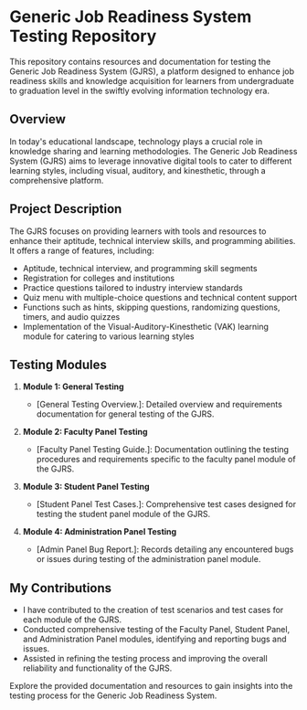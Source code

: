 # Generic Job Readiness System Testing Repository

This repository contains resources and documentation for testing the Generic Job Readiness System (GJRS), a platform designed to enhance job readiness skills and knowledge acquisition for learners from undergraduate to graduation level in the swiftly evolving information technology era.

## Overview

In today's educational landscape, technology plays a crucial role in knowledge sharing and learning methodologies. The Generic Job Readiness System (GJRS) aims to leverage innovative digital tools to cater to different learning styles, including visual, auditory, and kinesthetic, through a comprehensive platform.

## Project Description

The GJRS focuses on providing learners with tools and resources to enhance their aptitude, technical interview skills, and programming abilities. It offers a range of features, including:

- Aptitude, technical interview, and programming skill segments
- Registration for colleges and institutions
- Practice questions tailored to industry interview standards
- Quiz menu with multiple-choice questions and technical content support
- Functions such as hints, skipping questions, randomizing questions, timers, and audio quizzes
- Implementation of the Visual-Auditory-Kinesthetic (VAK) learning module for catering to various learning styles

## Testing Modules

1. **Module 1: General Testing**
   - [General Testing Overview.]: Detailed overview and requirements documentation for general testing of the GJRS.

2. **Module 2: Faculty Panel Testing**
   - [Faculty Panel Testing Guide.]: Documentation outlining the testing procedures and requirements specific to the faculty panel module of the GJRS.

3. **Module 3: Student Panel Testing**
   - [Student Panel Test Cases.]: Comprehensive test cases designed for testing the student panel module of the GJRS.

4. **Module 4: Administration Panel Testing**
   - [Admin Panel Bug Report.]: Records detailing any encountered bugs or issues during testing of the administration panel module.

## My Contributions

- I have contributed to the creation of test scenarios and test cases for each module of the GJRS.
- Conducted comprehensive testing of the Faculty Panel, Student Panel, and Administration Panel modules, identifying and reporting bugs and issues.
- Assisted in refining the testing process and improving the overall reliability and functionality of the GJRS.

Explore the provided documentation and resources to gain insights into the testing process for the Generic Job Readiness System.


